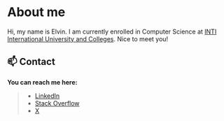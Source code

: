 # About me 
Hi, my name is Elvin. I am currently enrolled in Computer Science at [INTI International University and Colleges](https://newinti.edu.my/). Nice to meet you!

## 📫 Contact
**You can reach me here:**
> - [LinkedIn](in/avn-ng-eng-kit)
> - [Stack Overflow](https://stackoverflow.com/users/22286291/elvin-is-coding)
> - [X](https://twitter.com/elvinny404)
